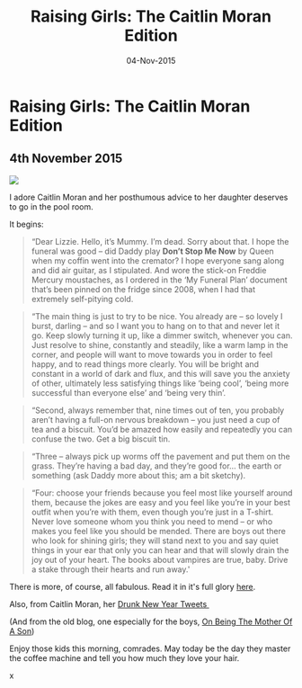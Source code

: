 ﻿---
layout: post
title: 'Raising Girls: The Caitlin Moran Edition'
date: 04-Nov-2015
categories: tbd
---

# Raising Girls: The Caitlin Moran Edition

## 4th November 2015

<img class="photo-horiz" src="http://www.hercampus.com/sites/default/files/2015/10/03/caitlin.jpg" />

I adore Caitlin Moran and her posthumous advice to her daughter deserves to go in the pool room.

It begins:

> “Dear Lizzie. Hello,   it’s Mummy. I’m dead. Sorry about that. I hope the funeral was good – did Daddy play **Don’t Stop Me Now** by Queen when my coffin went into the cremator? I hope everyone sang along and did air guitar,   as I stipulated. And wore the stick-on Freddie Mercury moustaches, as I ordered in the ‘My Funeral Plan’ document that’s been pinned on the fridge since 2008, when I had that extremely self-pitying cold.

> “The main thing is just to try to be nice. You already are – so lovely I burst, darling – and so I want you to hang on to that and never let it go. Keep slowly turning it up, like a dimmer switch, whenever you can. Just resolve to shine, constantly and steadily, like a warm lamp in the corner, and people will want to move towards you in order to feel happy, and to read things more clearly. You will be bright and constant in a world of dark and flux, and this will save you the anxiety of other, ultimately less satisfying things like ‘being cool’, ‘being more successful than everyone else’ and ‘being very thin’.

> “Second, always remember that, nine times out of ten, you probably aren’t having a full-on nervous breakdown – you just need a cup of tea and a biscuit. You’d be amazed how easily and repeatedly you can confuse the two. Get a big biscuit tin.

> “Three – always pick up worms off the pavement and put them on the grass. They’re having a bad day, and they’re good for… the earth or something (ask Daddy more about this; am a bit sketchy).

> “Four: choose your friends because you feel most like yourself around them, because the jokes are easy and you feel like you’re in your best outfit when you’re with them, even though you’re just in a T-shirt. Never love someone whom you think you need to mend – or who makes you feel like you should be mended. There are boys out there who look for shining girls; they will stand next to you and say quiet things in your ear that only you can hear and that will slowly drain the joy out of your heart. The books about vampires are true, baby. Drive a stake through their hearts and run away.'</blockquote>

There is more, of course, all fabulous. Read it in it's full glory <a href="http://www.filmsforaction.org/articles/caitlin-morans-posthumous-advice-for-her-daughter/">here</a>.

Also, from Caitlin Moran, her <a href="http://mogantosh.com/drunk-new-year-tweets-from-caitlin-moran/">Drunk New Year Tweets </a>

(And from the old blog, one especially for the boys, <a href="http://mogantosh.blogspot.com.au/2013/06/being-mother-of-son.html">On Being The Mother Of A Son</a>)

Enjoy those kids this morning, comrades. May today be the day they master the coffee machine and tell you how much they love your hair.

x
